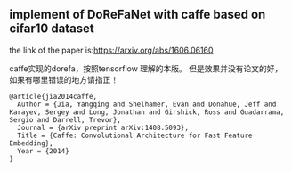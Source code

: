 ## implement of DoReFaNet with caffe based on cifar10 dataset
the link of the paper is:https://arxiv.org/abs/1606.06160

caffe实现的dorefa，按照tensorflow 理解的本版。
但是效果并没有论文的好，如果有哪里错误的地方请指正！


    @article{jia2014caffe,
      Author = {Jia, Yangqing and Shelhamer, Evan and Donahue, Jeff and Karayev, Sergey and Long, Jonathan and Girshick, Ross and Guadarrama, Sergio and Darrell, Trevor},
      Journal = {arXiv preprint arXiv:1408.5093},
      Title = {Caffe: Convolutional Architecture for Fast Feature Embedding},
      Year = {2014}
    }